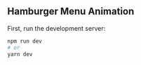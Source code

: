 ## Hamburger Menu Animation

First, run the development server:

```bash
npm run dev
# or
yarn dev
```
